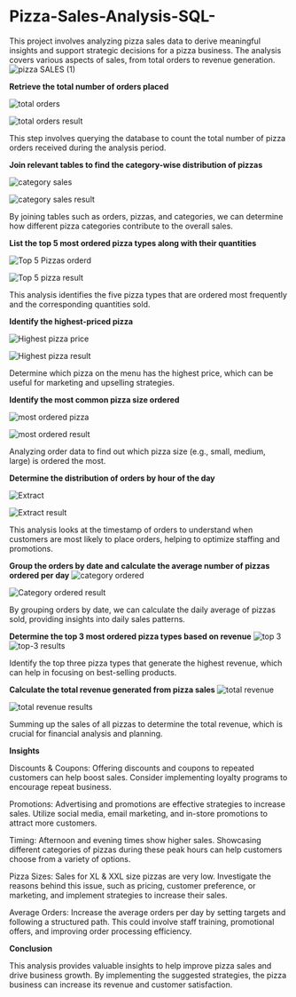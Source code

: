 # Pizza-Sales-Analysis-SQL-

This project involves analyzing pizza sales data to derive meaningful insights and support strategic decisions for a pizza business. The analysis covers various aspects of sales, from total orders to revenue generation.
![pizza SALES (1)](https://github.com/user-attachments/assets/886e0bdb-005c-45ee-9b22-c7fa035aa84b)


**Retrieve the total number of orders placed**


![total orders](https://github.com/user-attachments/assets/3c2ec256-d409-465d-856b-48f9b5d37a12)

![total orders result](https://github.com/user-attachments/assets/2e05a34d-d859-4248-b854-e7e857f751aa)

This step involves querying the database to count the total number of pizza orders received during the analysis period.




**Join relevant tables to find the category-wise distribution of pizzas** 

![category sales](https://github.com/user-attachments/assets/0ea49d75-4837-4617-9178-9a806e17c209)

![category sales result](https://github.com/user-attachments/assets/6e55da57-eea6-4e22-9813-c3862ab0bf5c)

By joining tables such as orders, pizzas, and categories, we can determine how different pizza categories contribute to the overall sales.



**List the top 5 most ordered pizza types along with their quantities**

![Top 5 Pizzas orderd](https://github.com/user-attachments/assets/760a36d4-12b6-4bd5-970b-256d7604ac9f)


![Top 5 pizza result](https://github.com/user-attachments/assets/7ca1b378-db6b-49af-8f63-5f9f04fb6a39)

This analysis identifies the five pizza types that are ordered most frequently and the corresponding quantities sold.



**Identify the highest-priced pizza**

![Highest pizza price](https://github.com/user-attachments/assets/0256b815-83ba-4258-83bb-93fc197280cd)

![Highest pizza result](https://github.com/user-attachments/assets/93da3297-5edc-488c-b7e5-0cdafb5fce59)

Determine which pizza on the menu has the highest price, which can be useful for marketing and upselling strategies.



**Identify the most common pizza size ordered**

![most ordered pizza](https://github.com/user-attachments/assets/6ee8adb7-30bc-4a8b-8ea0-27638c74c142)

![most ordered result](https://github.com/user-attachments/assets/1d6f4f35-404d-4fc1-9e02-93058d9e5e78)

Analyzing order data to find out which pizza size (e.g., small, medium, large) is ordered the most.




**Determine the distribution of orders by hour of the day**


![Extract](https://github.com/user-attachments/assets/1564bbc7-270b-438f-ae9a-6d1fc0aa036f)

![Extract result](https://github.com/user-attachments/assets/6cb12e0f-7f41-44e0-ae90-ed608b58df5b)

This analysis looks at the timestamp of orders to understand when customers are most likely to place orders, helping to optimize staffing and promotions.



**Group the orders by date and calculate the average number of pizzas ordered per day**
![category ordered](https://github.com/user-attachments/assets/c41ee20c-dd99-4c0a-910d-1190730102c1)

![Category ordered result](https://github.com/user-attachments/assets/1de88d10-385a-4258-b02f-70d74e47fa80)

By grouping orders by date, we can calculate the daily average of pizzas sold, providing insights into daily sales patterns.



**Determine the top 3 most ordered pizza types based on revenue**
![top 3](https://github.com/user-attachments/assets/60746be4-c6bf-4f8e-9ceb-5d105943774a)
![top-3 results](https://github.com/user-attachments/assets/9a96ae77-a8c5-40fd-83f9-2393d8580fb5)

Identify the top three pizza types that generate the highest revenue, which can help in focusing on best-selling products.



**Calculate the total revenue generated from pizza sales**
![total revenue](https://github.com/user-attachments/assets/267f284a-2dce-49fb-a7c0-8680a50e3de3)

![total revenue results](https://github.com/user-attachments/assets/ec7eb148-2400-484d-9c96-305858c77705)

Summing up the sales of all pizzas to determine the total revenue, which is crucial for financial analysis and planning.


**Insights**

Discounts & Coupons: Offering discounts and coupons to repeated customers can help boost sales. Consider implementing loyalty programs to encourage repeat business.

Promotions: Advertising and promotions are effective strategies to increase sales. Utilize social media, email marketing, and in-store promotions to attract more customers.

Timing: Afternoon and evening times show higher sales. Showcasing different categories of pizzas during these peak hours can help customers choose from a variety of options.

Pizza Sizes: Sales for XL & XXL size pizzas are very low. Investigate the reasons behind this issue, such as pricing, customer preference, or marketing, and implement strategies to increase their sales.

Average Orders: Increase the average orders per day by setting targets and following a structured path. This could involve staff training, promotional offers, and improving order processing efficiency.

**Conclusion**

This analysis provides valuable insights to help improve pizza sales and drive business growth. By implementing the suggested strategies, the pizza business can increase its revenue and customer satisfaction.
